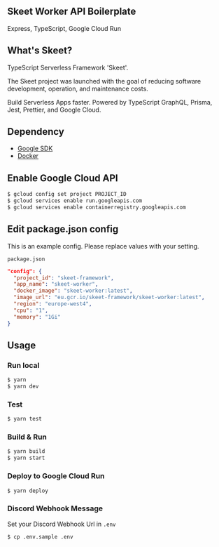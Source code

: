 ## Skeet Worker API Boilerplate
Express, TypeScript, Google Cloud Run


## What's Skeet?

TypeScript Serverless Framework 'Skeet'. 

The Skeet project was launched with the goal of reducing software development, operation, and maintenance costs. 

Build Serverless Apps faster.
Powered by TypeScript GraphQL, Prisma, Jest, Prettier, and Google Cloud. 


## Dependency

- [Google SDK](https://cloud.google.com/sdk/docs)
- [Docker](https://www.docker.com/)


## Enable Google Cloud API

```bash
$ gcloud config set project PROJECT_ID
$ gcloud services enable run.googleapis.com
$ gcloud services enable containerregistry.googleapis.com
```


## Edit package.json config

This is an example config. 
Please replace values with your setting.


`package.json`
```json
"config": {
  "project_id": "skeet-framework",
  "app_name": "skeet-worker",
  "docker_image": "skeet-worker:latest",
  "image_url": "eu.gcr.io/skeet-framework/skeet-worker:latest",
  "region": "europe-west4",
  "cpu": "1",
  "memory": "1Gi"
}
```

## Usage


### Run local
```bash
$ yarn
$ yarn dev
```


### Test

```bash
$ yarn test
```


### Build & Run
```bash
$ yarn build
$ yarn start
```


### Deploy to Google Cloud Run
```bash
$ yarn deploy
```


### Discord Webhook Message
Set your Discord Webhook Url in `.env` 

```bash
$ cp .env.sample .env

```